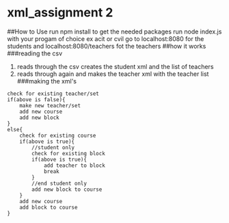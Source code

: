 # xml_assignment 2
##How to Use
run npm install to get the needed packages
run node index.js with your progam of choice ex acit or cvil
go to localhost:8080 for the students
  and localhost:8080/teachers  fot the teachers
##how it works
###reading the csv
1. reads through the csv creates the student xml and the list of teachers 
2. reads through again and makes the teacher xml with the teacher list
###making the xml's
```
check for existing teacher/set
if(above is false){
    make new teacher/set
    add new course
    add new block
}
else{
    check for existing course
    if(above is true){
        //student only
        check for existing block
        if(above is true){
            add teacher to block
            break
        }
        //end student only
        add new block to course
    } 
    add new course
    add block to course
}
```